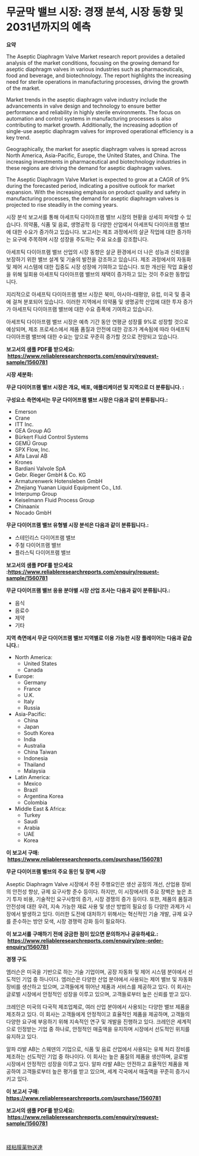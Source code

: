 <p><h1>무균막 밸브 시장: 경쟁 분석, 시장 동향 및 2031년까지의 예측</h1></p><p><strong>요약</strong></p>
<p><p>The Aseptic Diaphragm Valve Market research report provides a detailed analysis of the market conditions, focusing on the growing demand for aseptic diaphragm valves in various industries such as pharmaceuticals, food and beverage, and biotechnology. The report highlights the increasing need for sterile operations in manufacturing processes, driving the growth of the market.</p><p>Market trends in the aseptic diaphragm valve industry include the advancements in valve design and technology to ensure better performance and reliability in highly sterile environments. The focus on automation and control systems in manufacturing processes is also contributing to market growth. Additionally, the increasing adoption of single-use aseptic diaphragm valves for improved operational efficiency is a key trend.</p><p>Geographically, the market for aseptic diaphragm valves is spread across North America, Asia-Pacific, Europe, the United States, and China. The increasing investments in pharmaceutical and biotechnology industries in these regions are driving the demand for aseptic diaphragm valves.</p><p>The Aseptic Diaphragm Valve Market is expected to grow at a CAGR of 9% during the forecasted period, indicating a positive outlook for market expansion. With the increasing emphasis on product quality and safety in manufacturing processes, the demand for aseptic diaphragm valves is projected to rise steadily in the coming years.</p><p>시장 분석 보고서를 통해 아세프틱 다이아프램 밸브 시장의 현황을 상세히 파악할 수 있습니다. 의약품, 식품 및 음료, 생명공학 등 다양한 산업에서 아세프틱 다이아프램 밸브에 대한 수요가 증가하고 있습니다. 보고서는 제조 과정에서의 살균 작업에 대한 증가하는 요구에 주목하며 시장 성장을 주도하는 주요 요소를 강조합니다.</p><p>아세프틱 다이아프램 밸브 산업의 시장 동향은 살균 환경에서 더 나은 성능과 신뢰성을 보장하기 위한 밸브 설계 및 기술의 발전을 강조하고 있습니다. 제조 과정에서의 자동화 및 제어 시스템에 대한 집중도 시장 성장에 기여하고 있습니다. 또한 개선된 작업 효율성을 위해 일회용 아세프틱 다이아프램 밸브의 채택이 증가하고 있는 것이 주요한 동향입니다.</p><p>지리적으로 아세프틱 다이아프램 밸브 시장은 북미, 아시아-태평양, 유럽, 미국 및 중국에 걸쳐 분포되어 있습니다. 이러한 지역에서 의약품 및 생명공학 산업에 대한 투자 증가가 아세프틱 다이아프램 밸브에 대한 수요 증폭에 기여하고 있습니다.</p><p>아세프틱 다이아프램 밸브 시장은 예측 기간 동안 연평균 성장률 9%로 성장할 것으로 예상되며, 제조 프로세스에서 제품 품질과 안전에 대한 강조가 계속됨에 따라 아세프틱 다이아프램 밸브에 대한 수요는 앞으로 꾸준히 증가할 것으로 전망되고 있습니다.</p></p>
<p><strong>보고서의 샘플 PDF를 받으세요: &nbsp;<a href="https://www.reliableresearchreports.com/enquiry/request-sample/1560781">https://www.reliableresearchreports.com/enquiry/request-sample/1560781</a></strong></p>
<p><strong>시장 세분화:</strong></p>
<p><strong> 무균 다이어프램 밸브 시장은 개요, 배포, 애플리케이션 및 지역으로 더 분류됩니다. :</strong></p>
<p><strong>구성요소 측면에서는 무균 다이어프램 밸브 시장은 다음과 같이 분류됩니다.:</strong></p>
<p><ul><li>Emerson</li><li>Crane</li><li>ITT Inc.</li><li>GEA Group AG</li><li>Bürkert Fluid Control Systems</li><li>GEMÜ Group</li><li>SPX Flow, Inc.</li><li>Alfa Laval AB</li><li>Krones</li><li>Bardiani Valvole SpA</li><li>Gebr. Rieger GmbH & Co. KG</li><li>Armaturenwerk Hotensleben GmbH</li><li>Zhejiang Yuanan Liquid Equipment Co., Ltd.</li><li>Interpump Group</li><li>Keiselmann Fluid Process Group</li><li>Chinaanix</li><li>Nocado GmbH</li></ul></p>
<p><strong> 무균 다이어프램 밸브 유형별 시장 분석은 다음과 같이 분류됩니다.:</strong></p>
<p><ul><li>스테인리스 다이어프램 밸브</li><li>주철 다이어프램 밸브</li><li>플라스틱 다이어프램 밸브</li></ul></p>
<p><strong>보고서의 샘플 PDF를 받으세요 :<a href="https://www.reliableresearchreports.com/enquiry/request-sample/1560781">https://www.reliableresearchreports.com/enquiry/request-sample/1560781</a></strong></p>
<p><strong> 무균 다이어프램 밸브 응용 분야별 시장 산업 조사는 다음과 같이 분류됩니다.:</strong></p>
<p><ul><li>음식</li><li>음료수</li><li>제약</li><li>기타</li></ul></p>
<p><strong>지역 측면에서 무균 다이어프램 밸브 지역별로 이용 가능한 시장 플레이어는 다음과 같습니다.:</strong></p>
<p><ul>
    <li>
        North America:
        <ul>
            <li>United States</li>
            <li>Canada</li>
        </ul>
    </li>
    <li>
        Europe:
        <ul>
            <li>Germany</li>
            <li>France</li>
            <li>U.K.</li>
            <li>Italy</li>
            <li>Russia</li>
        </ul>
    </li>
    <li>
        Asia-Pacific:
        <ul>
            <li>China</li>
            <li>Japan</li>
            <li>South Korea</li>
            <li>India</li>
            <li>Australia</li>
            <li>China Taiwan</li>
            <li>Indonesia</li>
            <li>Thailand</li>
            <li>Malaysia</li>
        </ul>
    </li>
    <li>
        Latin America:
        <ul>
            <li>Mexico</li>
            <li>Brazil</li>
            <li>Argentina Korea</li>
            <li>Colombia</li>
        </ul>
    </li>
    <li>
        Middle East & Africa:
        <ul>
            <li>Turkey</li>
            <li>Saudi</li>
            <li>Arabia</li>
            <li>UAE</li>
            <li>Korea</li>
        </ul>
    </li>
    </ul></p>
<p><strong>이 보고서 구매: &nbsp;<a href="https://www.reliableresearchreports.com/purchase/1560781">https://www.reliableresearchreports.com/purchase/1560781</a></strong></p>
<p><strong>무균 다이어프램 밸브의 주요 동인 및 장벽 시장</strong></p>
<p><p>Aseptic Diaphragm Valve 시장에서 주된 주행요인은 생산 공정의 개선, 산업용 장비의 안전성 향상, 규제 요구사항 준수 등이다. 하지만, 이 시장에서의 주요 장벽은 높은 초기 투자 비용, 기술적인 요구사항의 증가, 시장 경쟁의 증가 등이다. 또한, 제품의 품질과 안전성에 대한 우려, 지속 가능한 재료 사용 및 생산 방법의 필요성 등 다양한 과제가 시장에서 발생하고 있다. 이러한 도전에 대처하기 위해서는 혁신적인 기술 개발, 규제 요구를 준수하는 방안 모색, 시장 경쟁력 강화 등이 필요하다.</p></p>
<p><strong>이 보고서를 구매하기 전에 궁금한 점이 있으면 문의하거나 공유하세요.: &nbsp;<a href="https://www.reliableresearchreports.com/enquiry/pre-order-enquiry/1560781">https://www.reliableresearchreports.com/enquiry/pre-order-enquiry/1560781</a></strong></p>
<p><strong>경쟁 구도</strong></p>
<p><p>엠러슨은 미국을 기반으로 하는 기술 기업이며, 공장 자동화 및 제어 시스템 분야에서 선도적인 기업 중 하나이다. 엠러슨은 다양한 산업 분야에서 사용되는 제어 밸브 및 자동화 장비를 생산하고 있으며, 고객들에게 뛰어난 제품과 서비스를 제공하고 있다. 이 회사는 글로벌 시장에서 안정적인 성장을 이루고 있으며, 고객들로부터 높은 신뢰를 받고 있다.</p><p>크레인은 미국의 다국적 제조업체로, 여러 산업 분야에서 사용되는 다양한 밸브 제품을 제조하고 있다. 이 회사는 고객들에게 안정적이고 효율적인 제품을 제공하며, 고객들의 다양한 요구에 부응하기 위해 지속적인 연구 및 개발을 진행하고 있다. 크레인은 세계적으로 인정받는 기업 중 하나로, 안정적인 매출액을 유지하며 시장에서 선도적인 위치를 유지하고 있다.</p><p>알파 라발 AB는 스웨덴의 기업으로, 식품 및 음료 산업에서 사용되는 유체 처리 장비를 제조하는 선도적인 기업 중 하나이다. 이 회사는 높은 품질의 제품을 생산하며, 글로벌 시장에서 안정적인 성장을 이루고 있다. 알파 라발 AB는 안전하고 효율적인 제품을 제공하여 고객들로부터 높은 평가를 받고 있으며, 세계 각국에서 매출액을 꾸준히 증가시키고 있다.</p></p>
<p><strong>이 보고서 구매: &nbsp; <a href="https://www.reliableresearchreports.com/purchase/1560781">https://www.reliableresearchreports.com/purchase/1560781</a></strong></p>
<p><strong>보고서의 샘플 PDF를 받으세요: &nbsp;<a href="https://www.reliableresearchreports.com/enquiry/request-sample/1560781">https://www.reliableresearchreports.com/enquiry/request-sample/1560781</a></strong><strong></strong></p>
<p>&nbsp;</p>
<p><p><a href="https://github.com/lily-u-genius/Market-Research-Report-List-1/blob/main/82394156457.md">経粘膜薬物送達</a></p></p>